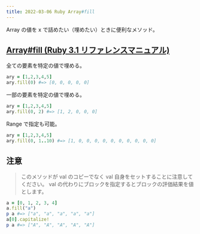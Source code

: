 ```yaml
---
title: 2022-03-06 Ruby Array#fill
---
```


Array の値を x で詰めたい（埋めたい）ときに便利なメソッド。

## [Array#fill (Ruby 3.1 リファレンスマニュアル)](https://docs.ruby-lang.org/ja/latest/method/Array/i/fill.html)

全ての要素を特定の値で埋める。

```rb
ary = [1,2,3,4,5]
ary.fill(0) #=> [0, 0, 0, 0, 0]
```

一部の要素を特定の値で埋める。

```rb
ary = [1,2,3,4,5]
ary.fill(0, 2) #=> [1, 2, 0, 0, 0]
```

Range で指定も可能。

```rb
ary = [1,2,3,4,5]
ary.fill(0, 1..10) #=> [1, 0, 0, 0, 0, 0, 0, 0, 0, 0, 0]
```

## 注意

> このメソッドが val のコピーでなく val 自身をセットすることに注意してください。 val の代わりにブロックを指定するとブロックの評価結果を値とします。

```rb
a = [0, 1, 2, 3, 4]
a.fill("a")
p a #=> ["a", "a", "a", "a", "a"]
a[0].capitalize!
p a #=> ["A", "A", "A", "A", "A"]
```
